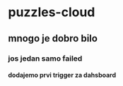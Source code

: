 # puzzles-cloud

## mnogo je dobro bilo

### jos jedan samo failed

#### dodajemo prvi trigger za dahsboard
